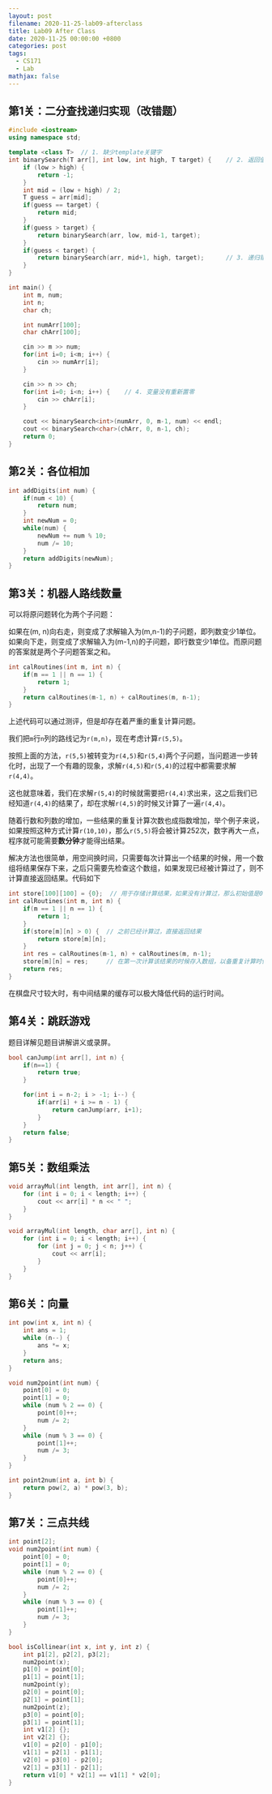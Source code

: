 ```yaml
---
layout: post
filename: 2020-11-25-lab09-afterclass
title: Lab09 After Class
date: 2020-11-25 00:00:00 +0800
categories: post
tags:
  - CS171
  - Lab
mathjax: false
---
```


## 第1关：二分查找递归实现（改错题）

```cpp
#include <iostream>
using namespace std;

template <class T>  // 1. 缺少template关键字
int binarySearch(T arr[], int low, int high, T target) {    // 2. 返回值类型错误
    if (low > high) {
        return -1;
    }
    int mid = (low + high) / 2;
    T guess = arr[mid];
    if(guess == target) {
        return mid;
    }
    if(guess > target) {
        return binarySearch(arr, low, mid-1, target);
    }
    if(guess < target) {
        return binarySearch(arr, mid+1, high, target);      // 3. 递归错误
    }
}

int main() {
    int m, num;
    int n;
    char ch;

    int numArr[100];
    char chArr[100];

    cin >> m >> num;
    for(int i=0; i<m; i++) {
        cin >> numArr[i];
    }

    cin >> n >> ch;
    for(int i=0; i<n; i++) {    // 4. 变量没有重新置零
        cin >> chArr[i];
    }

    cout << binarySearch<int>(numArr, 0, m-1, num) << endl;
    cout << binarySearch<char>(chArr, 0, n-1, ch);
    return 0;
}
```

## 第2关：各位相加

```cpp
int addDigits(int num) {
    if(num < 10) {
        return num;
    }
    int newNum = 0;
    while(num) {
        newNum += num % 10;
        num /= 10;
    }
    return addDigits(newNum);
}
```

## 第3关：机器人路线数量
可以将原问题转化为两个子问题：

如果在(m, n)向右走，则变成了求解输入为(m,n-1)的子问题，即列数变少1单位。如果向下走，则变成了求解输入为(m-1,n)的子问题，即行数变少1单位。而原问题的答案就是两个子问题答案之和。

```cpp
int calRoutines(int m, int n) {
    if(m == 1 || n == 1) {
        return 1;
    }
    return calRoutines(m-1, n) + calRoutines(m, n-1);
}
```

上述代码可以通过测评，但是却存在着严重的重复计算问题。

我们把`m`行`n`列的路线记为`r(m,n)`，现在考虑计算`r(5,5)`。

按照上面的方法，`r(5,5)`被转变为`r(4,5)`和`r(5,4)`两个子问题，当问题进一步转化时，出现了一个有趣的现象，求解`r(4,5)`和`r(5,4)`的过程中都需要求解`r(4,4)`。

这也就意味着，我们在求解`r(5,4)`的时候就需要把`r(4,4)`求出来，这之后我们已经知道`r(4,4)`的结果了，却在求解`r(4,5)`的时候又计算了一遍`r(4,4)`。

随着行数和列数的增加，一些结果的重复计算次数也成指数增加，举个例子来说，如果按照这种方式计算`r(10,10)`，那么`r(5,5)`将会被计算252次，数字再大一点，程序就可能需要**数分钟**才能得出结果。

解决方法也很简单，用空间换时间，只需要每次计算出一个结果的时候，用一个数组将结果保存下来，之后只需要先检查这个数组，如果发现已经被计算过了，则不计算直接返回结果。代码如下

```cpp
int store[100][100] = {0};  // 用于存储计算结果，如果没有计算过，那么初始值是0
int calRoutines(int m, int n) {
    if(m == 1 || n == 1) {
        return 1;
    }
    if(store[m][n] > 0) {  // 之前已经计算过，直接返回结果
        return store[m][n];
    }
    int res = calRoutines(m-1, n) + calRoutines(m, n-1);
    store[m][n] = res;     // 在第一次计算该结果的时候存入数组，以备重复计算时使用
    return res;
}
```

在棋盘尺寸较大时，有中间结果的缓存可以极大降低代码的运行时间。

## 第4关：跳跃游戏
题目详解见题目讲解讲义或录屏。

```cpp
bool canJump(int arr[], int n) {
    if(n==1) {
        return true;
    }

    for(int i = n-2; i > -1; i--) {
        if(arr[i] + i >= n - 1) {
            return canJump(arr, i+1);
        }
    }
    return false;
}
```

## 第5关：数组乘法

```cpp
void arrayMul(int length, int arr[], int n) {
    for (int i = 0; i < length; i++) {
        cout << arr[i] * n << " ";
    }
}

void arrayMul(int length, char arr[], int n) {
    for (int i = 0; i < length; i++) {
        for (int j = 0; j < n; j++) {
            cout << arr[i];
        }
    }
}
```

## 第6关：向量

```cpp
int pow(int x, int n) {
    int ans = 1;
    while (n--) {
        ans *= x;
    }
    return ans;
}

void num2point(int num) {
    point[0] = 0;
    point[1] = 0;
    while (num % 2 == 0) {
        point[0]++;
        num /= 2;
    }
    while (num % 3 == 0) {
        point[1]++;
        num /= 3;
    }
}

int point2num(int a, int b) {
    return pow(2, a) * pow(3, b);
}
```

## 第7关：三点共线

```cpp
int point[2];
void num2point(int num) {
    point[0] = 0;
    point[1] = 0;
    while (num % 2 == 0) {
        point[0]++;
        num /= 2;
    }
    while (num % 3 == 0) {
        point[1]++;
        num /= 3;
    }
}

bool isCollinear(int x, int y, int z) {
    int p1[2], p2[2], p3[2];
    num2point(x);
    p1[0] = point[0];
    p1[1] = point[1];
    num2point(y);
    p2[0] = point[0];
    p2[1] = point[1];
    num2point(z);
    p3[0] = point[0];
    p3[1] = point[1];
    int v1[2] {};
    int v2[2] {};
    v1[0] = p2[0] - p1[0];
    v1[1] = p2[1] - p1[1];
    v2[0] = p3[0] - p2[0];
    v2[1] = p3[1] - p2[1];
    return v1[0] * v2[1] == v1[1] * v2[0];
}
```